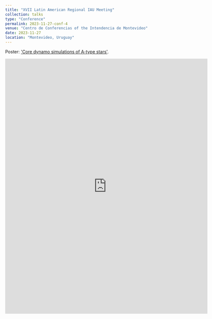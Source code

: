 ```yaml
---
title: "XVII Latin American Regional IAU Meeting"
collection: talks
type: "Conference"
permalink: 2023-11-27-conf-4
venue: "Centro de Conferencias of the Intendencia de Montevideo"
date: 2023-11-27
location: "Montevideo, Uruguay"
---
```

Poster: ['Core dynamo simulations of A-type stars'](https://drive.google.com/file/d/1Aa9GuWSB8uBXogtiVVXI3Rn1ODnk8HNH/view).

<embed src="https://drive.google.com/file/d/1Aa9GuWSB8uBXogtiVVXI3Rn1ODnk8HNH/view" type="application/pdf" width="650px" height="820px"/>
<br>

